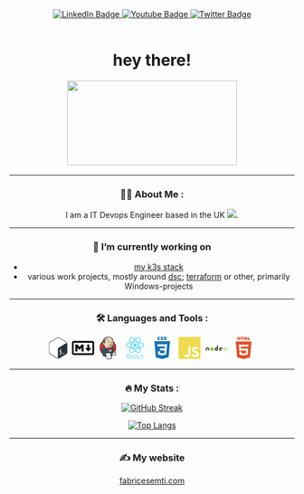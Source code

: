 <!--
https://www.sitepoint.com/github-profile-readme/
-->
<div id="whole-thing" align="center"> 
  
  <div id="header">      
  </div>
  
  <div id="badges">
    <a href="https://www.linkedin.com/in/fabricesemti/">
      <img src="https://img.shields.io/badge/LinkedIn-blue?style=for-the-badge&logo=linkedin&logoColor=white" alt="LinkedIn Badge"/>
    </a>
    <a href="https://www.youtube.com/channel/UCgAdlwicjnjAXItHOSJMtpA">
      <img src="https://img.shields.io/badge/YouTube-red?style=for-the-badge&logo=youtube&logoColor=white" alt="Youtube Badge"/>
    </a>
    <a href="https://twitter.com/FabriceSemti">
      <img src="https://img.shields.io/badge/Twitter-blue?style=for-the-badge&logo=twitter&logoColor=white" alt="Twitter Badge"/>
    </a>
  </div>
  
  <img src="https://komarev.com/ghpvc/?username=fabricesemti80&style=flat-square&color=blue" alt=""/>
  
  <h1>
    hey there!  
  </h1>
  
  <div >
    <img src="https://media.giphy.com/media/dWesBcTLavkZuG35MI/giphy.gif" width="300" height="150" />
  </div>
  
  ---
### :man_technologist: About Me :
  I am a IT Devops Engineer based in the UK <img src="https://media.giphy.com/media/WUlplcMpOCEmTGBtBW/giphy.gif" width="30">.

  ---
### 🔭 I’m currently working on 

  * [my k3s stack](https://github.com/fabricesemti80/home-gitops-cluster) 
  * various work projects, mostly around [dsc](https://docs.microsoft.com/en-us/powershell/dsc/getting-started/winGettingStarted?view=dsc-1.1); [terraform](https://www.terraform.io/) or other, primarily Windows-projects
  
  ---
### :hammer_and_wrench: Languages and Tools :
  <div align="center">
    <img src="https://github.com/devicons/devicon/blob/master/icons/bash/bash-plain.svg" title="Bash" **alt="Bash" width="40" height="40"/>
    <img src="https://github.com/devicons/devicon/blob/master/icons/markdown/markdown-original.svg" title="Markdown" **alt="Markdown" width="40" height="40"/>    
  <img src="https://github.com/devicons/devicon/blob/master/icons/jenkins/jenkins-original.svg" title="Jenkins" alt="Jenkins" width="40" height="40"/>&nbsp;    
  <img src="https://github.com/devicons/devicon/blob/master/icons/react/react-original-wordmark.svg" title="React" alt="React" width="40" height="40"/>&nbsp;
  <img src="https://github.com/devicons/devicon/blob/master/icons/css3/css3-plain-wordmark.svg"  title="CSS3" alt="CSS" width="40" height="40"/>&nbsp;    
  <img src="https://github.com/devicons/devicon/blob/master/icons/javascript/javascript-plain.svg" title="Javascript"  alt="Javascript" width="40" height="40"/>&nbsp;
  <img src="https://github.com/devicons/devicon/blob/master/icons/nodejs/nodejs-original-wordmark.svg" title="NodeJS" alt="NodeJS" width="40" height="40"/>&nbsp;    
  <img src="https://github.com/devicons/devicon/blob/master/icons/html5/html5-plain-wordmark.svg" title="HTML5" alt="HTML5" width="40" height="40"/>&nbsp;    
</div>
  
  ---
### :fire: My Stats :
  
  [![GitHub Streak](http://github-readme-streak-stats.herokuapp.com?user=fabricesemti80&theme=dark&background=000000)](https://git.io/streak-stats)
  
  [![Top Langs](https://github-readme-stats.vercel.app/api/top-langs/?username=fabricesemti80&layout=compact&theme=vision-friendly-dark)](https://github.com/anuraghazra/github-readme-stats)
  
  ---
### :writing_hand: My website
  <!-- BLOG-POST-LIST:START -->
  [fabricesemti.com](https://fabricesemti.com/)
<!-- BLOG-POST-LIST:END -->
 </div>
<!--
**fabricesemti80/fabricesemti80** is a ✨ _special_ ✨ repository because its `README.md` (this file) appears on your GitHub profile.
Here are some ideas to get you started:
- 🔭 I’m currently working on ...
- 🌱 I’m currently learning ...
- 👯 I’m looking to collaborate on ...
- 🤔 I’m looking for help with ...
- 💬 Ask me about ...
- 📫 How to reach me: ...
- 😄 Pronouns: ...
- ⚡ Fun fact: ...
-->

